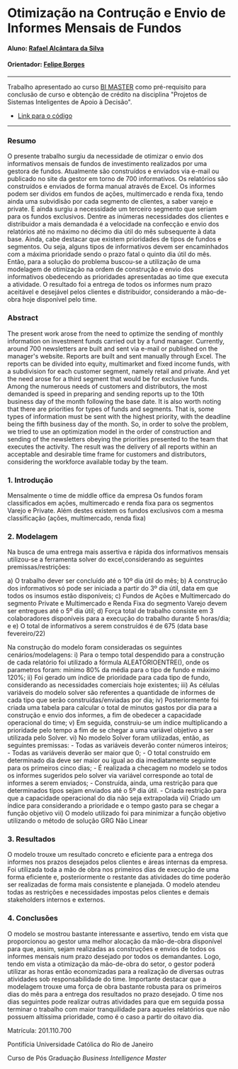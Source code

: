 # Otimização na Contrução e Envio de Informes Mensais de Fundos

#### Aluno: [Rafael Alcântara da Silva](https://github.com/alcraf)
#### Orientador: [Felipe Borges](https://github.com/FelipeBorgesC)

---

Trabalho apresentado ao curso [BI MASTER](https://ica.puc-rio.ai/bi-master) como pré-requisito para conclusão de curso e obtenção de crédito na disciplina "Projetos de Sistemas Inteligentes de Apoio à Decisão".

- [Link para o código](https://github.com/Projeto_Rafael_Alcântara_da_Silva.xlsm)

---

 ### Resumo

O presente trabalho surgiu da necessidade de otimizar o envio dos informativos mensais de fundos de investimento realizados por uma gestora de fundos. 
Atualmente são construídos e enviados via e-mail ou publicado no site da gestor em torno de 700 informativos. Os relatórios são construídos e enviados de forma manual através de Excel.
Os informes podem ser dividos em fundos de ações, multimercado e renda fixa, tendo ainda uma subvidisão por cada segmento de clientes, a saber varejo e private. E ainda surgiu a necessidade um terceiro segmento que seriam para os fundos exclusivos.
Dentre as inúmeras necessidades dos clientes e distribuidor a mais demandada é a velocidade na confecção e envio dos relatórios até no máximo no décimo dia útil do mês subsequente à data base.
Ainda, cabe destacar que existem prioridades de tipos de fundos e segmentos. Ou seja, alguns tipos de informativos devem ser encaminhados com a máxima prioridade sendo o prazo fatal o quinto dia útil do mês.
Então, para a solução do problema buscou-se a utilização de uma modelagem de otimização na ordem de construção e envio dos informativos obedecendo as prioridades apresentadas ao time que executa a atividade.
O resultado foi a entrega de todos os informes num prazo aceitável e desejável pelos clientes e distribuidor, considerando a mão-de-obra hoje disponível pelo time.

### Abstract 

The present work arose from the need to optimize the sending of monthly information on investment funds carried out by a fund manager.
Currently, around 700 newsletters are built and sent via e-mail or published on the manager's website. Reports are built and sent manually through Excel.
The reports can be divided into equity, multimarket and fixed income funds, with a subdivision for each customer segment, namely retail and private. And yet the need arose for a third segment that would be for exclusive funds.
Among the numerous needs of customers and distributors, the most demanded is speed in preparing and sending reports up to the 10th business day of the month following the base date.
It is also worth noting that there are priorities for types of funds and segments. That is, some types of information must be sent with the highest priority, with the deadline being the fifth business day of the month.
So, in order to solve the problem, we tried to use an optimization model in the order of construction and sending of the newsletters obeying the priorities presented to the team that executes the activity.
The result was the delivery of all reports within an acceptable and desirable time frame for customers and distributors, considering the workforce available today by the team.

### 1. Introdução

Mensalmente o time de middle office da empresa 
Os fundos foram classificados em ações, multimercado e renda fixa para os segmentos Varejo e Private. Além destes existem os fundos exclusivos com a mesma classificação (ações, multimercado, renda fixa)


### 2. Modelagem

Na busca de uma entrega mais assertiva e rápida dos informativos mensais utilizou-se a ferramenta solver do excel,considerando as seguintes premissas/restrições:

   a) O trabalho dever ser concluído até o 10º dia útil do mês;
   b) A construção dos informativos só pode ser iniciada a partir do 3º dia útil, data em que todos os insumos estão disponíveis;
   c) Fundos de Ações e Multimercado do segmento Private e Multimercado e Renda Fixa do segmento Varejo devem ser entregues até o 5º dia útil;
   d) Força total de trabalho consiste em 3 colaboradores disponíveis para a execução do trabalho durante 5 horas/dia; e
   e) O total de informativos a serem construídos é de 675 (data base fevereiro/22)

Na construção do modelo foram consideradas os seguintes cenários/modelagens:
   i)   Para o tempo total despendido para a construção de cada relatório foi utilizado a fórmula ALEATÓRIOENTRE(), onde os parametros foram: mínimo 80% da média para o tipo de fundo e máximo 120%;
   ii)  Foi gerado um índice de prioridade para cada tipo de fundo, considerando as necessidades comerciais hoje existentes;
   iii) As células variáveis do modelo solver são referentes a quantidade de informes de cada tipo que serão construídas/enviadas por dia;
   iv)  Posteriormente foi criada uma tabela para calcular o total de minutos gastos por dia para a construção e envio dos informes, a fim de obedecer a capacidade operacional do time;
   v)   Em seguida, construiu-se um índice multiplicando a prioridade pelo tempo a fim de se chegar a uma variável objetivo a ser utilizada pelo Solver.
   vi)  No modelo Solver foram utilizadas, então, as seguintes premissas:
        - Todas as variáveis deverão conter números inteiros;
        - Todas as variáveis deverão ser maior que 0;
        - O total construído em determinado dia deve ser maior ou igual ao dia imediatamente seguinte para os primeiros cinco dias;
        - É realizada a checagem no modelo se todos os informes sugeridos pelo solver via variável corresponde ao total de informes a serem enviados;
        - Construída, ainda, uma restrição para que determinados tipos sejam enviados até o 5º dia útil.
        - Criada restrição para que a capacidade operacional do dia não seja extrapolada
   vii)  Criado um índice para considerando a prioridade e o tempo gasto para se chegar a função objetivo
   vii)  O modelo utilizado foi para minimizar a função objetivo utilizando o método de solução GRG Não Linear
        
### 3. Resultados

O modelo trouxe um resultado concreto e eficiente para a entrega dos informes nos prazos desejados pelos clientes e áreas internas da empresa. Foi utilizada toda a mão de obra nos primeiros dias de execução de uma forma eficiente e, posteriormente o restante das atividades do time poderão ser realizadas de forma mais consistente e planejada. O modelo atendeu todas as restrições e necessidades impostas pelos clientes e demais stakeholders internos e externos.

### 4. Conclusões

O modelo se mostrou bastante interessante e assertivo, tendo em vista que proporcionou ao gestor uma melhor alocação da mão-de-obra disponível para que, assim, sejam realizadas as construções e envios de todos os informes mensais num prazo desejado por todos os demandantes.
Logo, tendo em vista a otimização da mão-de-obra do setor, o gestor poderá utilizar as horas então economizadas para a realização de diversas outras atividades sob responsabilidade do time.
Importante destacar que a modelagem trouxe uma força de obra bastante robusta para os primeiros dias do mês para a entrega dos resultados no prazo desejado. O time nos dias seguintes pode realizar outras atividades para que em seguida possa terminar o trabalho com maior tranquilidade para aqueles relatórios que não possuem altíssima prioridade, como é o caso a partir do oitavo dia.

Matrícula: 201.110.700

Pontifícia Universidade Católica do Rio de Janeiro

Curso de Pós Graduação *Business Intelligence Master*
